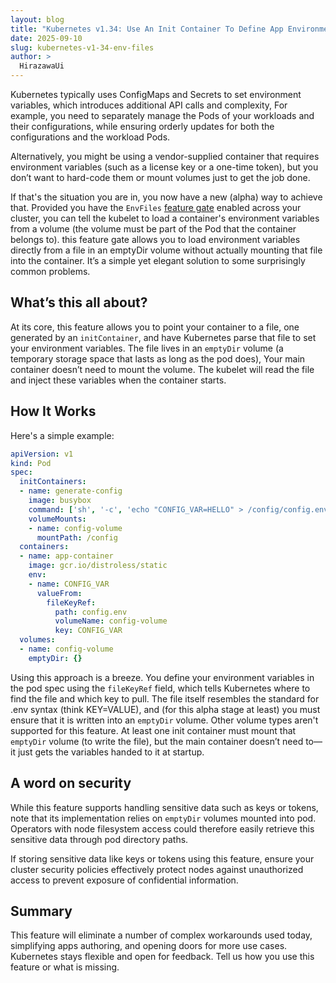 ```yaml
---
layout: blog
title: "Kubernetes v1.34: Use An Init Container To Define App Environment Variables"
date: 2025-09-10
slug: kubernetes-v1-34-env-files
author: >
  HirazawaUi
---
```


Kubernetes typically uses ConfigMaps and Secrets to set environment variables,
which introduces additional API calls and complexity,
For example, you need to separately manage the Pods of your workloads 
and their configurations, while ensuring orderly 
updates for both the configurations and the workload Pods.

Alternatively, you might be using a vendor-supplied container 
that requires environment variables (such as a license key or a one-time token),
but you don’t want to hard-code them or mount volumes just to get the job done.

If that's the situation you are in, you now have a new (alpha) way to
achieve that. Provided you have the `EnvFiles`
[feature gate](/docs/reference/command-line-tools-reference/feature-gates/)
enabled across your cluster, you can tell the kubelet to load a container's
environment variables from a volume (the volume must be part of the Pod that
the container belongs to).
this feature gate allows you to load environment variables directly from a file in an emptyDir volume
without actually mounting that file into the container.
It’s a simple yet elegant solution to some surprisingly common problems.

## What’s this all about?
At its core, this feature allows you to point your container to a file,
one generated by an `initContainer`,
and have Kubernetes parse that file to set your environment variables.
The file lives in an `emptyDir` volume (a temporary storage space that lasts as long as the pod does),
Your main container doesn’t need to mount the volume.
The kubelet will read the file and inject these variables when the container starts.

## How It Works
Here's a simple example:
```yaml
apiVersion: v1
kind: Pod
spec:
  initContainers:
  - name: generate-config
    image: busybox
    command: ['sh', '-c', 'echo "CONFIG_VAR=HELLO" > /config/config.env']
    volumeMounts:
    - name: config-volume
      mountPath: /config
  containers:
  - name: app-container
    image: gcr.io/distroless/static
    env:
    - name: CONFIG_VAR
      valueFrom:
        fileKeyRef:
          path: config.env
          volumeName: config-volume
          key: CONFIG_VAR
  volumes:
  - name: config-volume
    emptyDir: {}
```

Using this approach is a breeze.
You define your environment variables in the pod spec using the `fileKeyRef` field,
which tells Kubernetes where to find the file and which key to pull.
The file itself resembles the standard for .env syntax (think KEY=VALUE),
and (for this alpha stage at least) you must ensure that it is written into
an `emptyDir` volume. Other volume types aren't supported for this feature.
At least one init container must mount that `emptyDir` volume (to write the file),
but the main container doesn’t need to—it just gets the variables handed to it at startup.

## A word on security
While this feature supports handling sensitive data such as keys or tokens, 
note that its implementation relies on `emptyDir` volumes mounted into pod.
Operators with node filesystem access could therefore 
easily retrieve this sensitive data through pod directory paths.

If storing sensitive data like keys or tokens using this feature,
ensure your cluster security policies effectively protect nodes
against unauthorized access to prevent exposure of confidential information.

## Summary
This feature will eliminate a number of complex workarounds used today, simplifying
apps authoring, and opening doors for more use cases. Kubernetes stays flexible and
open for feedback. Tell us how you use this feature or what is missing.